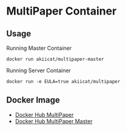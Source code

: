 # MultiPaper Container

## Usage

Running Master Container

```shell
docker run akiicat/multipaper-master
```

Running Server Container

```shell
docker run -e EULA=true akiicat/multipaper
```

## Docker Image

- [Docker Hub MultiPaper](https://hub.docker.com/repository/docker/akiicat/multipaper)
- [Docker Hub MultiPaper Master](https://hub.docker.com/repository/docker/akiicat/multipaper-master)

